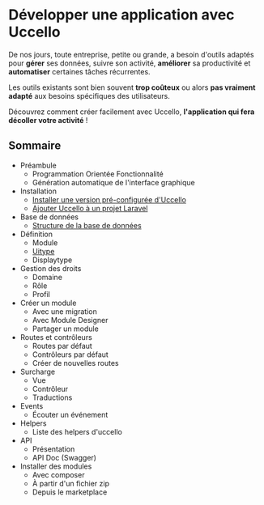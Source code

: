 # Développer une application avec Uccello

De nos jours, toute entreprise, petite ou grande, a besoin d'outils adaptés pour **gérer** ses données, suivre son activité, **améliorer** sa productivité et **automatiser** certaines tâches récurrentes.

Les outils existants sont bien souvent **trop coûteux** ou alors **pas vraiment adapté** aux besoins spécifiques des utilisateurs.

Découvrez comment créer facilement avec Uccello, **l'application qui fera décoller votre activité** !



## Sommaire

- Préambule
  - Programmation Orientée Fonctionnalité
  - Génération automatique de l'interface graphique
- Installation
  - [Installer une version pré-configurée d'Uccello](./installation/installation-methods#uccello-project)
  - [Ajouter Uccello à un projet Laravel](./installation/installation-methods#from-laravel)
- Base de données
  - [Structure de la base de données](./database/structure.md)
- Définition
  - Module
  - [Uitype](./uitype/get-started.md)
  - Displaytype
- Gestion des droits
  - Domaine
  - Rôle
  - Profil
- Créer un module
  - Avec une migration
  - Avec Module Designer
  - Partager un module
- Routes et contrôleurs
  - Routes par défaut
  - Contrôleurs par défaut
  - Créer de nouvelles routes
- Surcharge
  - Vue
  - Contrôleur
  - Traductions
- Events
  - Écouter un événement
- Helpers
  - Liste des helpers d'uccello
- API
  - Présentation
  - API Doc (Swagger)
- Installer des modules
  - Avec composer
  - À partir d'un fichier zip
  - Depuis le marketplace

